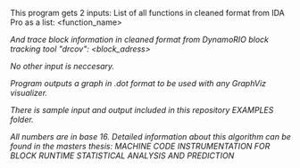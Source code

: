 This program gets 2 inputs:
List of all functions in cleaned format from IDA Pro as a list:
<function_name> <address> <length>

And trace block information in cleaned format from DynamoRIO block tracking tool "drcov":
<block_adress>

No other input is neccesary.

Program outputs a graph in .dot format to be used with any GraphViz visualizer.

There is sample input and output included in this repository EXAMPLES folder.

All numbers are in base 16. Detailed information about this algorithm can be found in the masters thesis:
MACHINE CODE INSTRUMENTATION FOR BLOCK RUNTIME STATISTICAL ANALYSIS AND PREDICTION
